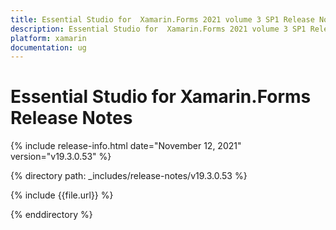 ```yaml
---
title: Essential Studio for  Xamarin.Forms 2021 volume 3 SP1 Release Notes  
description: Essential Studio for  Xamarin.Forms 2021 volume 3 SP1 Release Notes  
platform: xamarin
documentation: ug
---
```


# Essential Studio for  Xamarin.Forms  Release Notes  

{% include release-info.html date="November 12, 2021"  version="v19.3.0.53" %} 


{% directory path: _includes/release-notes/v19.3.0.53 %}

{% include {{file.url}} %}

{% enddirectory %}